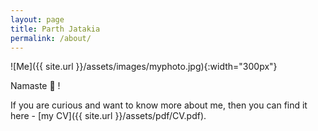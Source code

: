 ```yaml
---
layout: page
title: Parth Jatakia
permalink: /about/
---
```


![Me]({{ site.url }}/assets/images/myphoto.jpg){:width="300px"}

Namaste :pray: !




If you are curious and want to know more about me, then you can find it here - [my CV]({{ site.url }}/assets/pdf/CV.pdf).